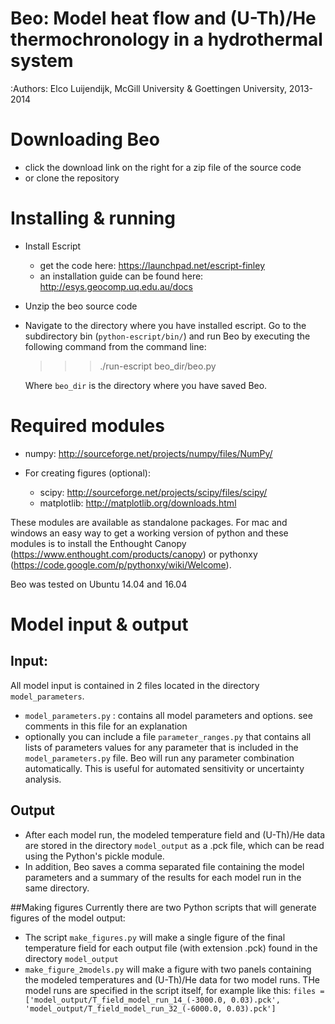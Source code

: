 # Beo: Model heat flow and (U-Th)/He thermochronology in a hydrothermal system




:Authors: Elco Luijendijk, McGill University & Goettingen University, 2013-2014
 

# Downloading Beo

* click the download link on the right for a zip file of the source code
* or clone the repository

# Installing & running 

* Install Escript

    - get the code here: https://launchpad.net/escript-finley
    - an installation guide can be found here: http://esys.geocomp.uq.edu.au/docs

* Unzip the beo source code  
* Navigate to the directory where you have installed escript. Go to the subdirectory bin (``python-escript/bin/``) and run Beo by executing the following command from the command line:
	
	>>> ./run-escript beo_dir/beo.py
	
	Where ``beo_dir`` is the directory where you have saved Beo.

# Required modules

* numpy:  http://sourceforge.net/projects/numpy/files/NumPy/
* For creating figures (optional):

    - scipy: http://sourceforge.net/projects/scipy/files/scipy/
    - matplotlib: http://matplotlib.org/downloads.html

These modules are available as standalone packages. For mac and windows an easy way to get a working version of python and these modules is to install the Enthought Canopy (https://www.enthought.com/products/canopy) or pythonxy (https://code.google.com/p/pythonxy/wiki/Welcome).

Beo was tested on Ubuntu 14.04 and 16.04 


# Model input & output

## Input:
All model input is contained in 2 files located in the directory ``model_parameters``. 

* ``model_parameters.py`` : contains all model parameters and options. see comments in this file for an explanation
* optionally you can include a file ``parameter_ranges.py`` that contains all lists of parameters values for any parameter that is included in the ``model_parameters.py`` file. Beo will run any parameter combination automatically. This is useful for automated sensitivity or uncertainty analysis. 


## Output

* After each model run, the modeled temperature field and (U-Th)/He data are stored in the directory ``model_output`` as a .pck file, which can be read using the Python's pickle module. 
* In addition, Beo saves a comma separated file containing the model parameters and a summary of the results for each model run in the same directory.


##Making figures
Currently there are two Python scripts that will generate figures of the model output:

* The script ``make_figures.py`` will make a single figure of the final temperature field for each output file (with extension .pck) found in the directory ``model_output``
* ``make_figure_2models.py`` will make a figure with two panels containing the modeled temperatures and (U-Th)/He data for two model runs. THe model runs are specified in the script itself, for example like this: ``files = ['model_output/T_field_model_run_14_(-3000.0, 0.03).pck', 'model_output/T_field_model_run_32_(-6000.0, 0.03).pck']``


